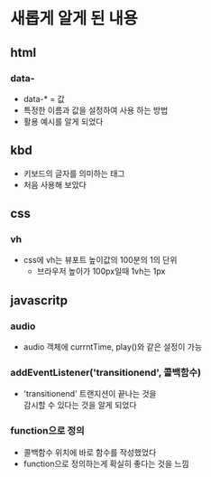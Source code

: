# 새롭게 알게 된 내용

## html 

### data-

- data-* = 값 
- 특정한 이름과 값을 설정하여 사용 하는 방법
- 활용 예시를 알게 되었다

## kbd

- 키보드의 글자를 의미하는 태그
- 처음 사용해 보았다


## css

### vh 

- css에 vh는 뷰포트 높이값의 100분의 1의 단위
  - 브라우저 높이가 100px일때 1vh는 1px


## javascritp

### audio

- audio 객체에 currntTime, play()와 같은 설정이 가능

### addEventListener('transitionend', 콜백함수)

- 'transitionend' 트랜지션이 끝나는 것을  
감시할 수 있다는 것을 알게 되었다


### function으로 정의

- 콜백함수 위치에 바로 함수를 작성했었다
- function으로 정의하는게 확실히 좋다는 것을 느낌

